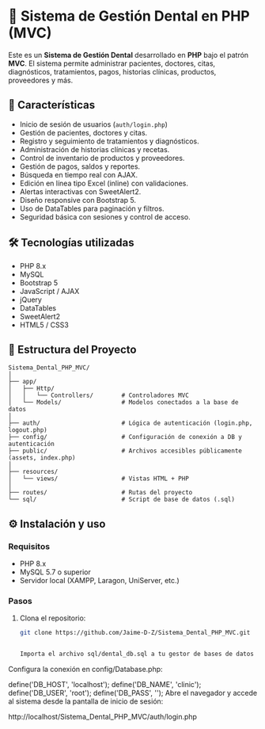 # 🦷 Sistema de Gestión Dental en PHP (MVC)

Este es un **Sistema de Gestión Dental** desarrollado en **PHP** bajo el patrón **MVC**. El sistema permite administrar pacientes, doctores, citas, diagnósticos, tratamientos, pagos, historias clínicas, productos, proveedores y más.

## 📌 Características

- Inicio de sesión de usuarios (`auth/login.php`)
- Gestión de pacientes, doctores y citas.
- Registro y seguimiento de tratamientos y diagnósticos.
- Administración de historias clínicas y recetas.
- Control de inventario de productos y proveedores.
- Gestión de pagos, saldos y reportes.
- Búsqueda en tiempo real con AJAX.
- Edición en línea tipo Excel (inline) con validaciones.
- Alertas interactivas con SweetAlert2.
- Diseño responsive con Bootstrap 5.
- Uso de DataTables para paginación y filtros.
- Seguridad básica con sesiones y control de acceso.

## 🛠️ Tecnologías utilizadas

- PHP 8.x
- MySQL
- Bootstrap 5
- JavaScript / AJAX
- jQuery
- DataTables
- SweetAlert2
- HTML5 / CSS3



## 🧱 Estructura del Proyecto

```plaintext
Sistema_Dental_PHP_MVC/
│
├── app/
│   ├── Http/
│   │   └── Controllers/        # Controladores MVC
│   └── Models/                 # Modelos conectados a la base de datos
│
├── auth/                       # Lógica de autenticación (login.php, logout.php)
├── config/                     # Configuración de conexión a DB y autenticación
├── public/                     # Archivos accesibles públicamente (assets, index.php)
│
├── resources/
│   └── views/                  # Vistas HTML + PHP
│
├── routes/                     # Rutas del proyecto
└── sql/                        # Script de base de datos (.sql)

```


## ⚙️ Instalación y uso

### Requisitos

- PHP 8.x
- MySQL 5.7 o superior
- Servidor local (XAMPP, Laragon, UniServer, etc.)

### Pasos

1. Clona el repositorio:

   ```bash
   git clone https://github.com/Jaime-D-Z/Sistema_Dental_PHP_MVC.git


   Importa el archivo sql/dental_db.sql a tu gestor de bases de datos (por ejemplo, phpMyAdmin).

Configura la conexión en config/Database.php:


define('DB_HOST', 'localhost');
define('DB_NAME', 'clinic');
define('DB_USER', 'root');
define('DB_PASS', '');
Abre el navegador y accede al sistema desde la pantalla de inicio de sesión:


http://localhost/Sistema_Dental_PHP_MVC/auth/login.php
